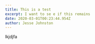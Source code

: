 ```yaml
---
title: This is a test
excerpt: I want to se e if this remains
date: 2020-03-01T00:23:44.954Z
author: Jesse Johnston
---
```

lkjdjfa
